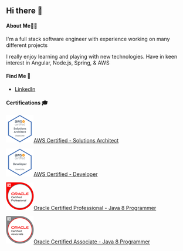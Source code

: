 ## Hi there 👋

#### About Me👨‍💻

I'm a full stack software engineer with experience working on many different projects

I really enjoy learning and playing with new technologies. Have in keen interest in Angular, Node.js, Spring, & AWS

#### Find Me 💼

- <a href="https://www.linkedin.com/in/kenneth-neary/">LinkedIn</a>

#### Certifications 🎓

<a href="https://www.youracclaim.com/badges/92a4235e-d698-4d14-b2b9-5655ee782bf5"><img width="75" height="75" src="https://github.com/kennethneary/kennethneary/blob/master/images/certs/aws-certified-solutions-architect-associate.png">AWS Certified - Solutions Architect</a><be/>

<a href="https://www.youracclaim.com/badges/5f08da96-5cc0-450c-98db-70d0ac9841f9"><img width="75" height="75" src="https://github.com/kennethneary/kennethneary/blob/master/images/certs/aws-certified-developer-associate.png">AWS Certified - Developer</a>

<a href="https://www.youracclaim.com/badges/617f88c2-fbc6-47f8-8c3a-acbf9f718e66"><img width="75" height="75" src="https://github.com/kennethneary/kennethneary/blob/master/images/certs/oracle-certified-professional-java-se-8-programmer.png">Oracle Certified Professional - Java 8 Programmer</a>

<a href="https://www.youracclaim.com/badges/d18586fc-6605-4c43-9c3c-72841406dbfa"><img width="75" height="75" src="https://github.com/kennethneary/kennethneary/blob/master/images/certs/oracle-certified-associate-java-se-8-programmer.png">Oracle Certified Associate - Java 8 Programmer</a>

